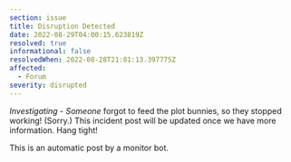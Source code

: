 ```yaml
---
section: issue
title: Disruption Detected
date: 2022-08-29T04:00:15.623819Z
resolved: true
informational: false
resolvedWhen: 2022-08-28T21:01:13.397775Z
affected:
  - Forum
severity: disrupted
---
```

*Investigating* - _Someone_ forgot to feed the plot bunnies, so they stopped working! (Sorry.) This incident post will be updated once we have more information. Hang tight!

This is an automatic post by a monitor bot.
        